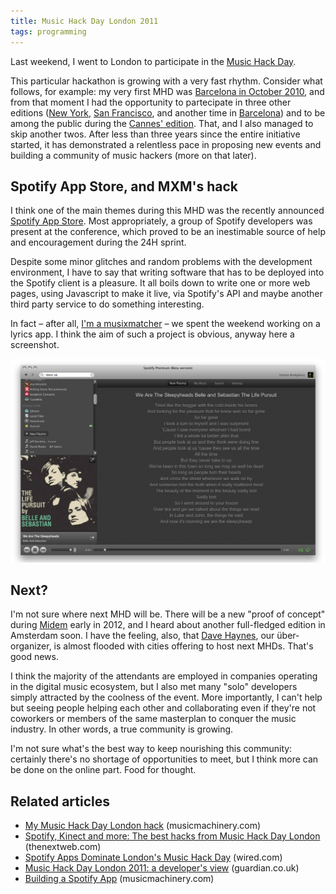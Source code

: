 ```yaml
---
title: Music Hack Day London 2011
tags: programming
---
```


Last weekend, I went to London to participate in the 
[Music Hack Day](http://london.musichackday.org/2011/).

This particular hackathon is growing with a very fast rhythm. Consider what
follows, for example: my very first MHD was [Barcelona in October
2010](http://bcn.musichackday.org/2010/), and from that moment I had the
opportunity to partecipate in three other editions ([New
York](http://nyc.musichackday.org/), [San
Francisco](http://sf.musichackday.org/2011/), and another time in
[Barcelona](http://bcn.musichackday.org/2011/)) and to be among the public
during the [Cannes' edition](http://cannes.musichackday.org/2011/).  That, and
I also managed to skip another twos. After less than three years since the
entire initiative started, it has demonstrated a relentless pace in proposing
new events and building a community of music hackers (more on that later).

## Spotify App Store, and MXM's hack

I think one of the main themes during this MHD was the recently announced
[Spotify App
Store](http://www.spotify.com/se/blog/archives/2011/11/30/say-hello-to-spotify-apps/).
Most appropriately, a group of Spotify developers was present at the
conference, which proved to be an inestimable source of help and encouragement
during the 24H sprint.

Despite some minor glitches and random problems with the development
environment, I have to say that writing software that has to be deployed into
the Spotify client is a pleasure. It all boils down to write one or more web
pages, using Javascript to make it live, via Spotify's API and maybe another
third party service to do something interesting.

In fact – after all, [I'm a musixmatcher](http://www.musixmatch.com/) – we
spent the weekend working on a lyrics app. I think the aim of such a project is
obvious, anyway here a screenshot.

![Lyrics app screenshot](/images/screenshot-mxm-spotify-app.png)

## Next?

I'm not sure where next MHD will be. There will be a new "proof of concept"
during [Midem](http://www.midem.com/) early in 2012, and I heard about another
full-fledged edition in Amsterdam soon. I have the feeling, also, that [Dave
Haynes](http://davehaynes.me), our über-organizer, is almost flooded with
cities offering to host next MHDs. That's good news.

I think the majority of the attendants are employed in companies operating in
the digital music ecosystem, but I also met many "solo" developers simply
attracted by the coolness of the event. More importantly, I can't help but
seeing people helping each other and collaborating even if they're not
coworkers or members of the same masterplan to conquer the music industry. In
other words, a true community is growing.

I'm not sure what's the best way to keep nourishing this community: certainly
there's no shortage of opportunities to meet, but I think more can be done on
the online part. Food for thought.

## Related articles

* [My Music Hack Day London hack](http://musicmachinery.com/2011/12/04/my-music-hack-day-london-hack/) (musicmachinery.com)
* [Spotify, Kinect and more: The best hacks from Music Hack Day London](http://thenextweb.com/insider/2011/12/05/spotfiy-kinect-and-more-the-best-hacks-from-music-hack-day-london/) (thenextweb.com)
* [Spotify Apps Dominate London's Music Hack Day](http://www.wired.com/underwire/2011/12/music-hack-day/) (wired.com)
* [Music Hack Day London 2011: a developer's view](http://r.zemanta.com/?u=http%3A//www.guardian.co.uk/info/developer-blog/2011/dec/07/music-hack-day-london-2011&a=65450290&rid=c2417322-be11-486d-ac85-f47b585420d6&e=70e63468686118acc98d1f8b7305b2a1) (guardian.co.uk)
* [Building a Spotify App](http://musicmachinery.com/2011/12/02/building-a-spotify-app/) (musicmachinery.com)

